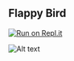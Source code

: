 ## Flappy Bird
[![Run on Repl.it](https://repl.it/badge/github/granttitus/FlappyBird)](https://repl.it/github/granttitus/FlappyBird)

![Alt text](http://i.imgur.com/CVAJc7b.png)

